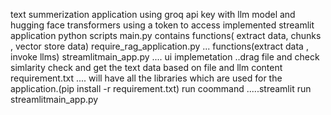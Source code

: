 text summerization application using groq api key with llm model and hugging face transformers using a token to access
implemented streamlit application
python scripts main.py  contains functions( extract data, chunks , vector store data)
require_rag_application.py  ... functions(extract data , invoke llms)
streamlitmain_app.py   .... ui implemetation ..drag file and check simlarity check and get the  text data based on file and llm content
requirement.txt .... will have all the libraries which are used for the application.(pip install -r requirement.txt)
run coommand .....streamlit run streamlitmain_app.py 

